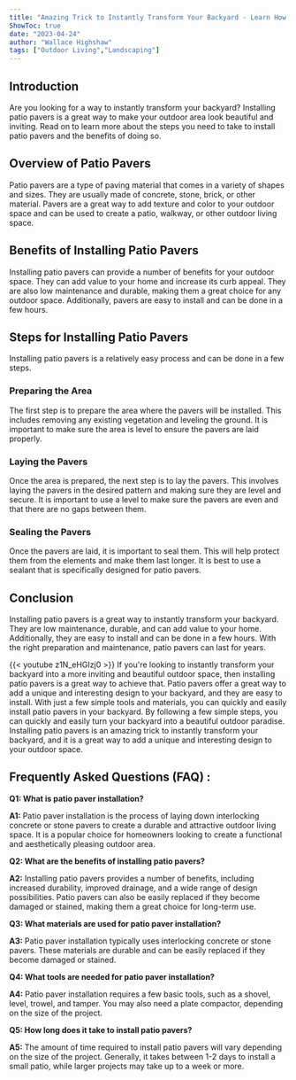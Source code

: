 ```yaml
---
title: "Amazing Trick to Instantly Transform Your Backyard - Learn How to Install Patio Pavers Now!"
ShowToc: true 
date: "2023-04-24"
author: "Wallace Highshaw" 
tags: ["Outdoor Living","Landscaping"]
---
```

## Introduction 
Are you looking for a way to instantly transform your backyard? Installing patio pavers is a great way to make your outdoor area look beautiful and inviting. Read on to learn more about the steps you need to take to install patio pavers and the benefits of doing so. 

## Overview of Patio Pavers
Patio pavers are a type of paving material that comes in a variety of shapes and sizes. They are usually made of concrete, stone, brick, or other material. Pavers are a great way to add texture and color to your outdoor space and can be used to create a patio, walkway, or other outdoor living space. 

## Benefits of Installing Patio Pavers
Installing patio pavers can provide a number of benefits for your outdoor space. They can add value to your home and increase its curb appeal. They are also low maintenance and durable, making them a great choice for any outdoor space. Additionally, pavers are easy to install and can be done in a few hours. 

## Steps for Installing Patio Pavers
Installing patio pavers is a relatively easy process and can be done in a few steps. 

### Preparing the Area
The first step is to prepare the area where the pavers will be installed. This includes removing any existing vegetation and leveling the ground. It is important to make sure the area is level to ensure the pavers are laid properly. 

### Laying the Pavers
Once the area is prepared, the next step is to lay the pavers. This involves laying the pavers in the desired pattern and making sure they are level and secure. It is important to use a level to make sure the pavers are even and that there are no gaps between them. 

### Sealing the Pavers
Once the pavers are laid, it is important to seal them. This will help protect them from the elements and make them last longer. It is best to use a sealant that is specifically designed for patio pavers. 

## Conclusion
Installing patio pavers is a great way to instantly transform your backyard. They are low maintenance, durable, and can add value to your home. Additionally, they are easy to install and can be done in a few hours. With the right preparation and maintenance, patio pavers can last for years.

{{< youtube z1N_eHGIzj0 >}} 
If you're looking to instantly transform your backyard into a more inviting and beautiful outdoor space, then installing patio pavers is a great way to achieve that. Patio pavers offer a great way to add a unique and interesting design to your backyard, and they are easy to install. With just a few simple tools and materials, you can quickly and easily install patio pavers in your backyard. By following a few simple steps, you can quickly and easily turn your backyard into a beautiful outdoor paradise. Installing patio pavers is an amazing trick to instantly transform your backyard, and it is a great way to add a unique and interesting design to your outdoor space.

## Frequently Asked Questions (FAQ) :
**Q1: What is patio paver installation?**

**A1:** Patio paver installation is the process of laying down interlocking concrete or stone pavers to create a durable and attractive outdoor living space. It is a popular choice for homeowners looking to create a functional and aesthetically pleasing outdoor area.

**Q2: What are the benefits of installing patio pavers?**

**A2:** Installing patio pavers provides a number of benefits, including increased durability, improved drainage, and a wide range of design possibilities. Patio pavers can also be easily replaced if they become damaged or stained, making them a great choice for long-term use.

**Q3: What materials are used for patio paver installation?**

**A3:** Patio paver installation typically uses interlocking concrete or stone pavers. These materials are durable and can be easily replaced if they become damaged or stained.

**Q4: What tools are needed for patio paver installation?**

**A4:** Patio paver installation requires a few basic tools, such as a shovel, level, trowel, and tamper. You may also need a plate compactor, depending on the size of the project.

**Q5: How long does it take to install patio pavers?**

**A5:** The amount of time required to install patio pavers will vary depending on the size of the project. Generally, it takes between 1-2 days to install a small patio, while larger projects may take up to a week or more.





